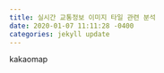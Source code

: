 ```yaml
---
title: 실시간 교통정보 이미지 타일 관련 분석
date: 2020-01-07 11:11:28 -0400
categories: jekyll update
---
```


kakaomap